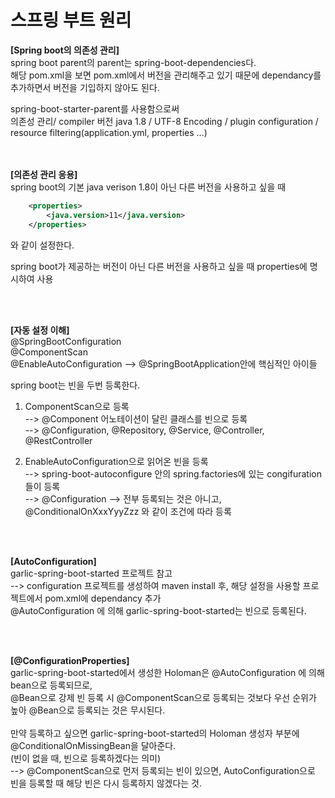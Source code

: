 # 스프링 부트 원리<br>

**[Spring boot의 의존성 관리]** <br>
spring boot parent의 parent는 spring-boot-dependencies다. <br>
해당 pom.xml을 보면 pom.xml에서 버전을 관리해주고 있기 때문에 dependancy를 추가하면서 버전을 기입하지 않아도 된다.

spring-boot-starter-parent를 사용함으로써 <br>
의존성 관리/ compiler 버전 java 1.8 / UTF-8 Encoding / plugin configuration / resource filtering(application.yml, properties ...)
<br><br><br>

**[의존성 관리 응용]** <br>
spring boot의 기본 java verison 1.8이 아닌 다른 버전을 사용하고 싶을 때
~~~xml
    <properties>
        <java.version>11</java.version>
    </properties>
~~~
와 같이 설정한다.

spring boot가 제공하는 버전이 아닌 다른 버전을 사용하고 싶을 때 properties에 명시하여 사용

<br><br>

**[자동 설정 이해]** <br>
@SpringBootConfiguration <br>
@ComponentScan <br>
@EnableAutoConfiguration   --> @SpringBootApplication안에 핵심적인 아이들 <br>

spring boot는 빈을 두번 등록한다. 
1) ComponentScan으로 등록 <br>
--> @Component 어노테이션이 달린 클래스를 빈으로 등록 <br>
--> @Configuration, @Repository, @Service, @Controller, @RestController

2) EnableAutoConfiguration으로 읽어온 빈을 등록 <br>
--> spring-boot-autoconfigure 안의 spring.factories에 있는 congifuration 들이 등록 <br>
--> @Configuration
--> 전부 등록되는 것은 아니고, @ConditionalOnXxxYyyZzz 와 같이 조건에 따라 등록 <br>

<br><br>

**[AutoConfiguration]** <br>
garlic-spring-boot-started 프로젝트 참고 <br>
--> configuration 프로젝트를 생성하여 maven install 후, 해당 설정을 사용할 프로젝트에서 pom.xml에 dependancy 추가 <br>
@AutoConfiguration 에 의해 garlic-spring-boot-started는 빈으로 등록된다.

<br><br>

**[@ConfigurationProperties]** <br>
garlic-spring-boot-started에서 생성한 Holoman은 @AutoConfiguration 에 의해 bean으로 등록되므로, <br>
@Bean으로 강제 빈 등록 시 @ComponentScan으로 등록되는 것보다 우선 순위가 높아 @Bean으로 등록되는 것은 무시된다. <br> <br>
만약 등록하고 싶으면 garlic-spring-boot-started의 Holoman 생성자 부분에 @ConditionalOnMissingBean을 달아준다. <br> (빈이 없을 때, 빈으로 등록하겠다는 의미) <br>
--> @ComponentScan으로 먼저 등록되는 빈이 있으면, AutoConfiguration으로 빈을 등록할 때 해당 빈은 다시 등록하지 않겠다는 것. <br>